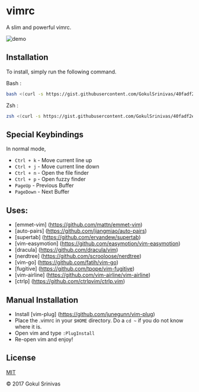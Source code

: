 # vimrc

A slim and powerful vimrc.

![demo](https://cloud.githubusercontent.com/assets/6184049/18015626/1fceebdc-6be6-11e6-96c6-c5e369feac6c.gif)

## Installation

To install, simply run the following command.

Bash : 
```sh
bash <(curl -s https://gist.githubusercontent.com/GokulSrinivas/40fadf2e94ec1f164d3c/raw/1e017d0e82294b5c2afbe9a18224a8c1a81c6784/install_vim.sh)
```
Zsh :
```sh
zsh <(curl -s https://gist.githubusercontent.com/GokulSrinivas/40fadf2e94ec1f164d3c/raw/1e017d0e82294b5c2afbe9a18224a8c1a81c6784/install_vim.sh)
```

## Special Keybindings

In normal mode,
* `Ctrl + k` - Move current line up
* `Ctrl + j` - Move current line down
* `Ctrl + n` - Open the file finder
* `Ctrl + p` - Open fuzzy finder
* `PageUp`   - Previous Buffer
* `PageDown` - Next Buffer

## Uses:

* [emmet-vim] (https://github.com/mattn/emmet-vim)
* [auto-pairs] (https://github.com/jiangmiao/auto-pairs)
* [supertab] (https://github.com/ervandew/supertab)
* [vim-easymotion] (https://github.com/easymotion/vim-easymotion)
* [dracula] (https://github.com/dracula/vim)
* [nerdtree] (https://github.com/scrooloose/nerdtree)
* [vim-go] (https://github.com/fatih/vim-go)
* [fugitive] (https://github.com/tpope/vim-fugitive)
* [vim-airline] (https://github.com/vim-airline/vim-airline)
* [ctrlp] (https://github.com/ctrlpvim/ctrlp.vim)

## Manual Installation

* Install [vim-plug] (https://github.com/junegunn/vim-plug)
* Place the .vimrc in your `$HOME` directory. Do a `cd ~` if you do not know where it is.
* Open vim and type `:PlugInstall` 
* Re-open vim and enjoy!

## License

[MIT](https://github.com/GokulSrinivas/vimrc/blob/master/LICENSE)

&copy; 2017 Gokul Srinivas
